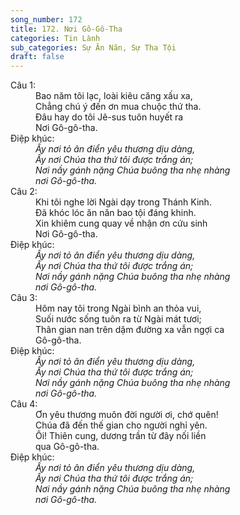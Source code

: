 ```yaml
---
song_number: 172
title: 172. Nơi Gô-Gô-Tha
categories: Tin Lành
sub_categories: Sự Ăn Năn, Sự Tha Tội
draft: false
---
```

<dl><dt>Câu 1:</dt><dd data-verse="1">Bao năm tôi lạc, loài kiêu căng xấu xa, <br/>Chẳng chú ý đến ơn mua chuộc thứ tha. <br/>Đâu hay do tôi Jê-sus tuôn huyết ra <br/>Nơi Gô-gô-tha. </dd><dt>Điệp khúc:</dt><dd data-chorus="1"><em>Ấy nơi tỏ ân điển yêu thương dịu dàng, <br/>Ấy nơi Chúa tha thứ tôi được trắng án; <br/>Nơi nầy gánh nặng Chúa buông tha nhẹ nhàng <br/>nơi Gô-gô-tha. </em></dd><dt>Câu 2:</dt><dd data-verse="2">Khi tôi nghe lời Ngài dạy trong Thánh Kinh. <br/>Đã khóc lóc ăn năn bao tội đáng khinh. <br/>Xin khiêm cung quay về nhận ơn cứu sinh <br/>Nơi Gô-gô-tha. </dd><dt>Điệp khúc:</dt><dd data-chorus="1"><em>Ấy nơi tỏ ân điển yêu thương dịu dàng, <br/>Ấy nơi Chúa tha thứ tôi được trắng án; <br/>Nơi nầy gánh nặng Chúa buông tha nhẹ nhàng <br/>nơi Gô-gô-tha. </em></dd><dt>Câu 3:</dt><dd data-verse="3">Hôm nay tôi trong Ngài bình an thỏa vui, <br/>Suối nước sống tuôn ra từ Ngài mát tươi; <br/>Thân gian nan trên dặm đường xa vẫn ngợi ca <br/>Gô-gô-tha. </dd><dt>Điệp khúc:</dt><dd data-chorus="1"><em>Ấy nơi tỏ ân điển yêu thương dịu dàng, <br/>Ấy nơi Chúa tha thứ tôi được trắng án; <br/>Nơi nầy gánh nặng Chúa buông tha nhẹ nhàng <br/>nơi Gô-gô-tha. </em></dd><dt>Câu 4:</dt><dd data-verse="4">Ơn yêu thương muôn đời người ơi, chớ quên! <br/>Chúa đã đến thế gian cho người nghỉ yên. <br/>Ôi! Thiên cung, dương trần từ đây nối liền <br/>qua Gô-gô-tha. </dd><dt>Điệp khúc:</dt><dd data-chorus="1"><em>Ấy nơi tỏ ân điển yêu thương dịu dàng, <br/>Ấy nơi Chúa tha thứ tôi được trắng án; <br/>Nơi nầy gánh nặng Chúa buông tha nhẹ nhàng <br/>nơi Gô-gô-tha. </em></dd></dl>